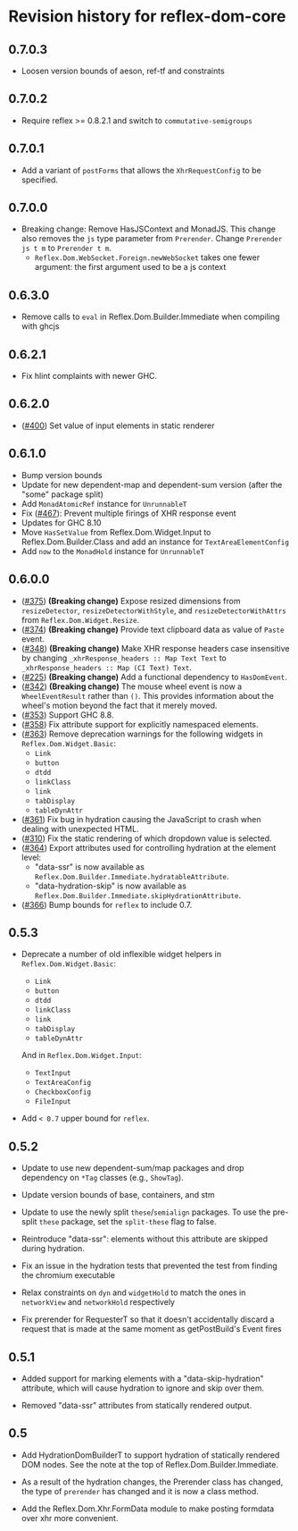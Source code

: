 # Revision history for reflex-dom-core

## 0.7.0.3

* Loosen version bounds of aeson, ref-tf and constraints

## 0.7.0.2

* Require reflex >= 0.8.2.1 and switch to `commutative-semigroups`

## 0.7.0.1

* Add a variant of `postForms` that allows the `XhrRequestConfig` to be specified.

## 0.7.0.0

* Breaking change: Remove HasJSContext and MonadJS. This change also removes the `js` type parameter from `Prerender`. Change `Prerender js t m` to `Prerender t m`.
  * `Reflex.Dom.WebSocket.Foreign.newWebSocket` takes one fewer argument: the first argument used to be a js context

## 0.6.3.0

* Remove calls to `eval` in Reflex.Dom.Builder.Immediate when compiling with ghcjs

## 0.6.2.1

* Fix hlint complaints with newer GHC.

## 0.6.2.0

* ([#400](https://github.com/reflex-frp/reflex-dom/pull/400/files)) Set value of input elements in static renderer

## 0.6.1.0

* Bump version bounds
* Update for new dependent-map and dependent-sum version (after the "some" package split)
* Add `MonadAtomicRef` instance for `UnrunnableT`
* Fix ([#467](https://github.com/reflex-frp/reflex-dom/issues/467)): Prevent multiple firings of XHR response event
* Updates for GHC 8.10
* Move `HasSetValue` from Reflex.Dom.Widget.Input to Reflex.Dom.Builder.Class and add an instance for `TextAreaElementConfig`
* Add `now` to the `MonadHold` instance for `UnrunnableT`


## 0.6.0.0

* ([#375](https://github.com/reflex-frp/reflex-dom/pull/375)) **(Breaking change)** Expose resized dimensions from `resizeDetector`, `resizeDetectorWithStyle`, and `resizeDetectorWithAttrs` from `Reflex.Dom.Widget.Resize`.
* ([#374](https://github.com/reflex-frp/reflex-dom/pull/374)) **(Breaking change)** Provide text clipboard data as value of `Paste` event.
* ([#348](https://github.com/reflex-frp/reflex-dom/pull/348)) **(Breaking change)** Make XHR response headers case insensitive by changing `_xhrResponse_headers :: Map Text Text` to `_xhrResponse_headers :: Map (CI Text) Text`.
* ([#225](https://github.com/reflex-frp/reflex-dom/pull/225)) **(Breaking change)** Add a functional dependency to `HasDomEvent`.
* ([#342](https://github.com/reflex-frp/reflex-dom/issues/342)) **(Breaking change)** The mouse wheel event is now a `WheelEventResult` rather than `()`. This provides information about the wheel's motion beyond the fact that it merely moved.
* ([#353](https://github.com/reflex-frp/reflex-dom/pull/353)) Support GHC 8.8.
* ([#358](https://github.com/reflex-frp/reflex-dom/pull/358)) Fix attribute support for explicitly namespaced elements.
* ([#363](https://github.com/reflex-frp/reflex-dom/pull/363)) Remove deprecation warnings for the following widgets in
  `Reflex.Dom.Widget.Basic`:
    * `Link`
    * `button`
    * `dtdd`
    * `linkClass`
    * `link`
    * `tabDisplay`
    * `tableDynAttr`
* ([#361](https://github.com/reflex-frp/reflex-dom/pull/361)) Fix bug in hydration causing the JavaScript to crash when dealing with unexpected HTML.
* ([#310](https://github.com/reflex-frp/reflex-dom/issues/310)) Fix the static rendering of which dropdown value is selected.
* ([#364](https://github.com/reflex-frp/reflex-dom/pull/364)) Export attributes used for controlling hydration at the element level:
  * "data-ssr" is now available as `Reflex.Dom.Builder.Immediate.hydratableAttribute`.
  * "data-hydration-skip" is now available as `Reflex.Dom.Builder.Immediate.skipHydrationAttribute`.
* ([#366](https://github.com/reflex-frp/reflex-dom/pull/366)) Bump bounds for `reflex` to include 0.7.

## 0.5.3

* Deprecate a number of old inflexible widget helpers in `Reflex.Dom.Widget.Basic`:
    * `Link`
    * `button`
    * `dtdd`
    * `linkClass`
    * `link`
    * `tabDisplay`
    * `tableDynAttr`

  And in `Reflex.Dom.Widget.Input`:
    * `TextInput`
    * `TextAreaConfig`
    * `CheckboxConfig`
    * `FileInput`
* Add `< 0.7` upper bound for `reflex`.

## 0.5.2

* Update to use new dependent-sum/map packages and drop dependency on `*Tag` classes (e.g., `ShowTag`).

* Update version bounds of base, containers, and stm

* Update to use the newly split `these`/`semialign` packages. To use the pre-split `these` package, set the `split-these` flag to false.

* Reintroduce "data-ssr": elements without this attribute are skipped during
  hydration.

* Fix an issue in the hydration tests that prevented the test from finding the chromium executable

* Relax constraints on `dyn` and `widgetHold` to match the ones in `networkView` and `networkHold` respectively

* Fix prerender for RequesterT so that it doesn't accidentally discard a request that is made at the same moment as getPostBuild's Event fires

## 0.5.1

* Added support for marking elements with a "data-skip-hydration" attribute, which will cause hydration to ignore and skip over them.

* Removed "data-ssr" attributes from statically rendered output.

## 0.5

* Add HydrationDomBuilderT to support hydration of statically rendered DOM nodes. See the note at the top of Reflex.Dom.Builder.Immediate.

* As a result of the hydration changes, the Prerender class has changed, the type of `prerender` has changed and it is now a class method.

* Add the Reflex.Dom.Xhr.FormData module to make posting formdata over xhr more convenient.
